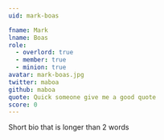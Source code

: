 ```yaml
---
uid: mark-boas

fname: Mark
lname: Boas
role:
  - overlord: true
  - member: true
  - minion: true
avatar: mark-boas.jpg
twitter: maboa
github: maboa
quote: Quick someone give me a good quote
score: 0
---
```


Short bio that is longer than 2 words
